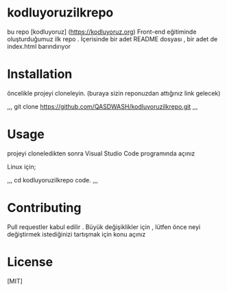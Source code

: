 # kodluyoruzilkrepo
bu repo [kodluyoruz] (https://kodluyoruz.org) Front-end eğitiminde oluşturduğumuz ilk repo . İçerisinde bir adet README dosyası , bir adet de index.html barındırıyor 

# Installation 

öncelikle projeyi cloneleyin. (buraya sizin reponuzdan attığınız link gelecek)

,,,
git clone https://github.com/QASDWASH/kodluyoruzilkrepo.git
,,,


# Usage 

projeyi cloneledikten sonra Visual Studio Code programında açınız 

Linux için;

,,,
cd kodluyoruzilkrepo
code.
,,,

# Contributing 
Pull requestler kabul edilir . Büyük değişiklikler için , lütfen önce neyi değiştirmek istediğinizi tartışmak için konu açınız 

# License 

[MIT] 
